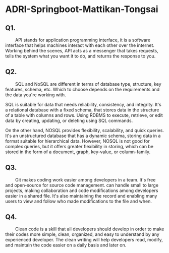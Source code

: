 # ADRI-Springboot-Mattikan-Tongsai

## Q1.

&nbsp;&nbsp;&nbsp;&nbsp;&nbsp;&nbsp;&nbsp;&nbsp;API stands for application programming interface, it is a software interface that helps machines interact with each other over the internet. Working behind the scenes, API acts as a messenger that takes requests, tells the system what you want it to do, and returns the response to you.

## Q2.

&nbsp;&nbsp;&nbsp;&nbsp;&nbsp;&nbsp;&nbsp;&nbsp;SQL and NoSQL are different in terms of database type, structure, key features, schema, etc. Which to choose depends on the requirements and the data you're working with. 

SQL is suitable for data that needs reliability, consistency, and integrity. It's a relational database with a fixed schema, that stores data in the structure of a table with columns and rows. Using RDBMS to execute, retrieve, or edit data by creating, updating, or deleting using SQL commands. 

On the other hand, NOSQL provides flexibility, scalability, and quick queries. It's an unstructured database that has a dynamic schema, storing data in a format suitable for hierarchical data. However, NOSQL is not good for complex queries, but it offers greater flexibility in storing, which can be stored in the form of a document, graph, key-value, or column-family.


## Q3.

&nbsp;&nbsp;&nbsp;&nbsp;&nbsp;&nbsp;&nbsp;&nbsp;Git makes coding work easier among developers in a team. It's free and open-source for source code management. can handle small to large projects, making collaboration and code modifications among developers easier in a shared file. It's also maintaining the record and enabling many users to view and follow who made modifications to the file and when.

## Q4.

&nbsp;&nbsp;&nbsp;&nbsp;&nbsp;&nbsp;&nbsp;&nbsp;Clean code is a skill that all developers should develop in order to make their codes more simple, clean, organized, and easy to understand by any experienced developer. The clean writing will help developers read, modify, and maintain the code easier on a daily basis and later on.
